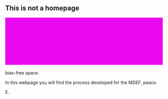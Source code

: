 ## This is not a homepage


![](images/header_1.gif)

bias-free space.

In this webpage you will find the process developed for the MDEF, peace.

E.
